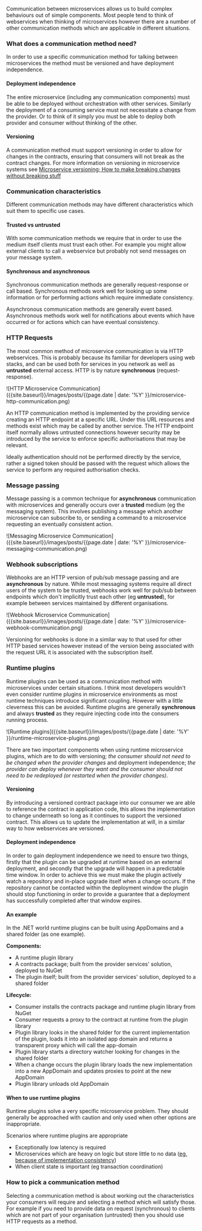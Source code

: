 Communication between microservices allows us to build complex behaviours out of simple components. Most people tend to think of webservices when thinking of microservices however there are a number of other communication methods which are applicable in different situations.

### What does a communication method need?
In order to use a specific communication method for talking between microservices the method must be versioned and have deployment independence.

#### Deployment independence
The entire microservice (including any communication components) must be able to be deployed without orchestration with other services. Similarly the deployment of a consuming service must not necessitate a change from the provider. Or to think of it simply you must be able to deploy both provider and consumer without thinking of the other.

#### Versioning
A communication method must support versioning in order to allow for changes in the contracts, ensuring that consumers will not break as the contract changes. For more information on versioning in microservice systems see [Microservice versioning; How to make breaking changes without breaking stuff]({{site.baseurl}}/2017/microservice_versioning;_how_to_make_breaking_changes_without_breaking_stuff/)

### Communication characteristics
Different communication methods may have different characteristics which suit them to specific use cases.

#### Trusted vs untrusted
With some communication methods we require that in order to use the medium itself clients must trust each other. For example you might allow external clients to call a webservice but probably not send messages on your message system.

#### Synchronous and asynchronous
Synchronous communication methods are generally request-response or call based. Synchronous methods work well for looking up some information or for performing actions which require immediate consistency.

Asynchronous communication methods are generally event based. Asynchronous methods work well for notifications about events which have occurred or for actions which can have eventual consistency.

### HTTP Requests
The most common method of microservice communication is via HTTP webservices. This is probably because its familiar for developers using web stacks, and can be used both for services in you network as well as **untrusted** external access. HTTP is by nature **synchronous** (request-response).

![HTTP Microservice Communication]({{site.baseurl}}/images/posts/{{page.date | date: '%Y' }}/microservice-http-communication.png)

An HTTP communication method is implemented by the providing service creating an HTTP endpoint at a specific URL. Under this URL resources and methods exist which may be called by another service. The HTTP endpoint itself normally allows untrusted connections however security may be introduced by the service to enforce specific authorisations that may be relevant.

Ideally authentication should not be performed directly by the service, rather a signed token should be passed with the request which allows the service to perform any required authorisation checks.

### Message passing
Message passing is a common technique for **asynchronous** communication with microservices and generally occurs over a **trusted** medium (eg the messaging system). This involves publishing a message which another microservice can subscribe to, or sending a command to a microservice requesting an eventually consistent action.

![Messaging Microservice Communication]({{site.baseurl}}/images/posts/{{page.date | date: '%Y' }}/microservice-messaging-communication.png)

### Webhook subscriptions
Webhooks are an HTTP version of pub/sub message passing and are **asynchronous** by nature. While most messaging systems require all direct users of the system to be trusted, webhooks work well for pub/sub between endpoints which don't implicitly trust each other (eg **untrusted**), for example between services maintained by different organisations.

![Webhook Microservice Communication]({{site.baseurl}}/images/posts/{{page.date | date: '%Y' }}/microservice-webhook-communication.png)

Versioning for webhooks is done in a similar way to that used for other HTTP based services however instead of the version being associated with the request URL it is associated with the subscription itself.

### Runtime plugins
Runtime plugins can be used as a communication method with microservices under certain situations. I think most developers wouldn't even consider runtime plugins in microservice environments as most runtime techniques introduce significant coupling. However with a little cleverness this can be avoided. Runtime plugins are generally **synchronous** and always **trusted** as they require injecting code into the consumers running process.

![Runtime plugins]({{site.baseurl}}/images/posts/{{page.date | date: '%Y' }}/runtime-microservice-plugins.png)

There are two important components when using runtime microservice plugins, which are to do with versioning; *the consumer should not need to be changed when the provider changes* and deployment independence; *the provider can deploy whenever they want and the consumer should not need to be redeployed (or restarted when the provider changes)*.

#### Versioning
By introducing a versioned contract package into our consumer we are able to reference the contract in application code, this allows the implementation to change underneath so long as it continues to support the versioned contract. This allows us to update the implementation at will, in a similar way to how webservices are versioned.

#### Deployment independence
In order to gain deployment independence we need to ensure two things, firstly that the plugin can be upgraded at runtime based on an external deployment, and secondly that the upgrade will happen in a predictable time window. In order to achieve this we must make the plugin actively watch a repository and in-place upgrade itself when a change occurs. If the repository cannot be contacted within the deployment window the plugin should stop functioning in order to provide a guarantee that a deployment has successfully completed after that window expires.

#### An example
In the .NET world runtime plugins can be built using AppDomains and a shared folder (as one example).

**Components:**

 - A runtime plugin library
 - A contracts package; built from the provider services' solution, deployed to NuGet
 - The plugin itself; built from the provider services' solution, deployed to a shared folder

**Lifecycle:**

 - Consumer installs the contracts package and runtime plugin library from NuGet
 - Consumer requests a proxy to the contract at runtime from the plugin library
 - Plugin library looks in the shared folder for the current implementation of the plugin, loads it into an isolated app domain and returns a transparent proxy which will call the app-domain
 - Plugin library starts a directory watcher looking for changes in the shared folder
 - When a change occurs the plugin library loads the new implementation into a new AppDomain and updates proxies to point at the new AppDomain
 - Plugin library unloads old AppDomain

#### When to use runtime plugins
Runtime plugins solve a very specific microservice problem. They should generally be approached with caution and only used when other options are inappropriate.

Scenarios where runtime plugins are appropriate

 - Exceptionally low latency is required
 - Microservices which are heavy on logic but store little to no data ([eg, because of implementation consistency]({{site.baseurl}}/2017/library_vs_microservice/))
 - When client state is important (eg transaction coordination)

### How to pick a communication method
Selecting a communication method is about working out the characteristics your consumers will require and selecting a method which will satisfy those. For example if you need to provide data on request (synchronous) to clients which are not part of your organisation (untrusted) then you should use HTTP requests as a method.
